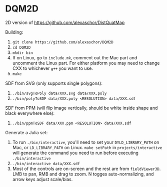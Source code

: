 # DQM2D

2D version of https://github.com/alexaschor/DistQuatMap

Building:
1. `git clone https://github.com/alexaschor/DQM2D`
2. `cd DQM2D`
3. `mkdir bin`
4. If on Linux, go to `include.mk`, comment out the Mac part and uncomment the Linux part. For either platform you may need to change CXX to whichever `g++` you want to use.
5. `make`

SDF from SVG (only supports single polygons):
1. `./bin/svgToPoly data/XXX.svg data/XXX.poly`
2. `./bin/polyToSDF data/XXX.poly <RESOLUTION> data/XXX.sdf`


SDF from PPM (will flip image vertically, should be white inside shape and black everywhere else):
1. `./bin/ppmToSDF data/XXX.ppm <RESOLUTION> data/XXX.sdf`

Generate a Julia set:
1. To run `./bin/interactive`, you'll need to set your `DYLD_LIBRARY_PATH` on Mac, or `LD_LIBRARY_PATH` on Linux. `make setPath` in `projects/interactive` will generate the command you need to run before executing `./bin/interactive`
2. `./bin/interactive data/XXX.sdf`
3. Most of the controls are on-screen and the rest are from `fieldViewer3D`. LMB to pan, RMB and drag to zoom. N togges auto-normalizing, and arrow keys adjust scale/bias.

